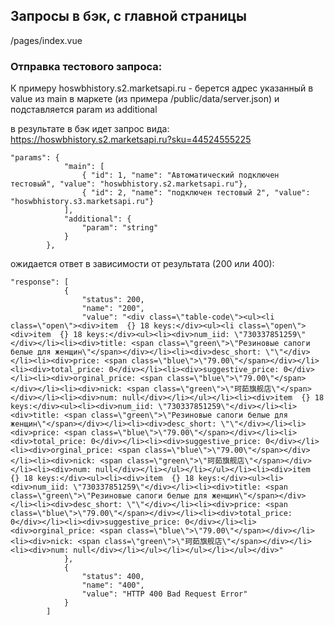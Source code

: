 ## Запросы в бэк, с главной страницы
/pages/index.vue

### Отправка тестового запроса:
К примеру hoswbhistory.s2.marketsapi.ru - берется адрес указанный в value из main в маркете (из примера /public/data/server.json) 
и подставляется param из additional

в результате в бэк идет запрос вида:
https://hoswbhistory.s2.marketsapi.ru?sku=44524555225

```
"params": {
			"main": [
				{ "id": 1, "name": "Автоматический подключен тестовый", "value": "hoswbhistory.s2.marketsapi.ru"},
				{ "id": 2, "name": "подключен тестовый 2", "value": "hoswbhistory.s3.marketsapi.ru"}
			],
			"additional": {
				"param": "string"
			}
		},
```

ожидается ответ в зависимости от результата (200 или 400): 
```
"response": [
			{
				"status": 200,
				"name": "200",
				"value": "<div class=\"table-code\"><ul><li class=\"open\"><div>item  {} 18 keys:</div><ul><li class=\"open\"><div>item  {} 18 keys:</div><ul><li><div>num_iid: \"730337851259\"</div></li><li><div>title: <span class=\"green\">\"Резиновые сапоги белые для женщин\"</span></div></li><li><div>desc_short: \"\"</div></li><li><div>price: <span class=\"blue\">\"79.00\"</span></div></li><li><div>total_price: 0</div></li><li><div>suggestive_price: 0</div></li><li><div>orginal_price: <span class=\"blue\">\"79.00\"</span></div></li><li><div>nick: <span class=\"green\">\"珂茹旗舰店\"</span></div></li><li><div>num: null</div></li></ul></li><li><div>item  {} 18 keys:</div><ul><li><div>num_iid: \"730337851259\"</div></li><li><div>title: <span class=\"green\">\"Резиновые сапоги белые для женщин\"</span></div></li><li><div>desc_short: \"\"</div></li><li><div>price: <span class=\"blue\">\"79.00\"</span></div></li><li><div>total_price: 0</div></li><li><div>suggestive_price: 0</div></li><li><div>orginal_price: <span class=\"blue\">\"79.00\"</span></div></li><li><div>nick: <span class=\"green\">\"珂茹旗舰店\"</span></div></li><li><div>num: null</div></li></ul></li></ul></li><li><div>item  {} 18 keys:</div><ul><li><div>item  {} 18 keys:</div><ul><li><div>num_iid: \"730337851259\"</div></li><li><div>title: <span class=\"green\">\"Резиновые сапоги белые для женщин\"</span></div></li><li><div>desc_short: \"\"</div></li><li><div>price: <span class=\"blue\">\"79.00\"</span></div></li><li><div>total_price: 0</div></li><li><div>suggestive_price: 0</div></li><li><div>orginal_price: <span class=\"blue\">\"79.00\"</span></div></li><li><div>nick: <span class=\"green\">\"珂茹旗舰店\"</span></div></li><li><div>num: null</div></li></ul></li></ul></li></ul></div>"
			},
			{
				"status": 400,
				"name": "400",
				"value": "HTTP 400 Bad Request Error"
			}
		]
```